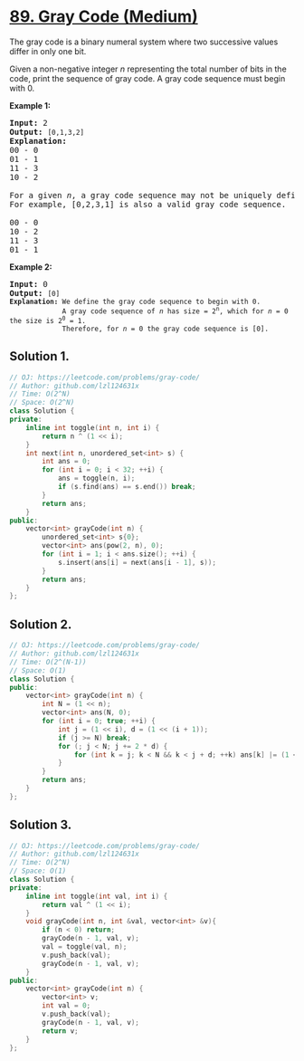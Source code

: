 # [89. Gray Code (Medium)](https://leetcode.com/problems/gray-code/)

<p>The gray code is a binary numeral system where two successive values differ in only one bit.</p>

<p>Given a non-negative integer <em>n</em> representing the total number of bits in the code, print the sequence of gray code. A gray code sequence must begin with 0.</p>

<p><strong>Example 1:</strong></p>

<pre><strong>Input:</strong>&nbsp;2
<strong>Output:</strong>&nbsp;<code>[0,1,3,2]</code>
<strong>Explanation:</strong>
00 - 0
01 - 1
11 - 3
10 - 2

For a given&nbsp;<em>n</em>, a gray code sequence may not be uniquely defined.
For example, [0,2,3,1] is also a valid gray code sequence.

00 - 0
10 - 2
11 - 3
01 - 1
</pre>

<p><strong>Example 2:</strong></p>

<pre><strong>Input:</strong>&nbsp;0
<strong>Output:</strong>&nbsp;<code>[0]
<strong>Explanation:</strong> We define the gray code sequence to begin with 0.
&nbsp;            A gray code sequence of <em>n</em> has size = 2<sup>n</sup>, which for <em>n</em> = 0 the size is 2<sup>0</sup> = 1.
&nbsp;            Therefore, for <em>n</em> = 0 the gray code sequence is [0].</code>
</pre>


## Solution 1.

```cpp
// OJ: https://leetcode.com/problems/gray-code/
// Author: github.com/lzl124631x
// Time: O(2^N)
// Space: O(2^N)
class Solution {
private:
    inline int toggle(int n, int i) {
        return n ^ (1 << i);
    }
    int next(int n, unordered_set<int> s) {
        int ans = 0;
        for (int i = 0; i < 32; ++i) {
            ans = toggle(n, i);
            if (s.find(ans) == s.end()) break;
        }
        return ans;
    }
public:
    vector<int> grayCode(int n) {
        unordered_set<int> s{0};
        vector<int> ans(pow(2, n), 0);
        for (int i = 1; i < ans.size(); ++i) {
            s.insert(ans[i] = next(ans[i - 1], s));
        }
        return ans;
    }
};
```

## Solution 2.

```cpp
// OJ: https://leetcode.com/problems/gray-code/
// Author: github.com/lzl124631x
// Time: O(2^(N-1))
// Space: O(1)
class Solution {
public:
    vector<int> grayCode(int n) {
        int N = (1 << n);
        vector<int> ans(N, 0);
        for (int i = 0; true; ++i) {
            int j = (1 << i), d = (1 << (i + 1));
            if (j >= N) break;
            for (; j < N; j += 2 * d) {
                for (int k = j; k < N && k < j + d; ++k) ans[k] |= (1 << i);
            }
        }
        return ans;
    }
};
```

## Solution 3.

```cpp
// OJ: https://leetcode.com/problems/gray-code/
// Author: github.com/lzl124631x
// Time: O(2^N)
// Space: O(1)
class Solution {
private:
    inline int toggle(int val, int i) {
        return val ^ (1 << i);
    }
    void grayCode(int n, int &val, vector<int> &v){
        if (n < 0) return;
        grayCode(n - 1, val, v);
        val = toggle(val, n);
        v.push_back(val);
        grayCode(n - 1, val, v);
    }
public:
    vector<int> grayCode(int n) {
        vector<int> v;
        int val = 0;
        v.push_back(val);
        grayCode(n - 1, val, v);
        return v;
    }
};
```